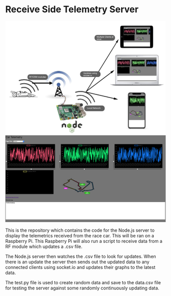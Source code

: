 # Receive Side Telemetry Server 


![photo1](https://github.com/mbh1620/Car-Telemetry-Receive-Server/blob/master/public/flowdiagram.png)
![photo1](https://github.com/mbh1620/Car-Telemetry-Receive-Server/blob/master/public/frontimage.png)



This is the repository which contains the code for the Node.js server to display the telemetrics received from the race car. This will be ran
on a Raspberry Pi. This Raspberry Pi will also run a script to receive data from a RF module which updates a .csv file. 

The Node.js server then watches the .csv file to look for updates. When there is an update the server then sends out the updated data to any connected
clients using socket.io and updates their graphs to the latest data.

The test.py file is used to create random data and save to the data.csv file for testing the server against some randomly continuously updating 
data.
